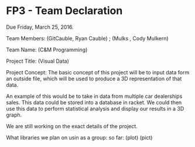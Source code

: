 # FP3 - Team Declaration
Due Friday, March 25, 2016.

Team Members: (GitCauble, Ryan Cauble) ; (Mulks , Cody Mulkern)

Team Name: (C&M Programming)

Project Title: (Visual Data)

Project Concept:
      The basic concept of this project will be to input data form an 
outside file, which will be used to produce a 3D representation of that 
data.

An example of this would be to take in data from multiple car dealerships
sales. This data could be stored into a database in racket. We could then 
use this data to perform statistical analysis and display our results
in a 3D graph.

We are still working on the exact details of the project.

What libraries we plan on usin as a group:
    so far:  (plot) (pict)

